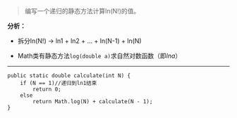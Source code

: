 >编写一个递归的静态方法计算ln(N!)的值。

**分析：**

- 拆分ln(N!) → ln1 + ln2 + ... + ln(N-1) + ln(N)  

- Math类有静态方法`log(double a)`求自然对数函数（即$lna$）

***
	public static double calculate(int N) {
		if (N == 1)//递归到ln1结束
			return 0;
		else
			return Math.log(N) + calculate(N - 1);
	}